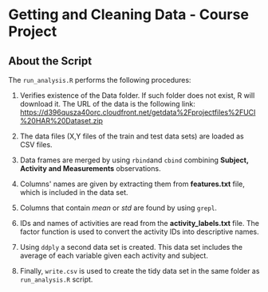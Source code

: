 # Getting and Cleaning Data - Course Project
## About the Script
The `run_analysis.R` performs the following procedures:
1. Verifies existence of the Data folder. If such folder does not exist, R will download it. The URL of the data is the following link: https://d396qusza40orc.cloudfront.net/getdata%2Fprojectfiles%2FUCI%20HAR%20Dataset.zip 

2. The data files (X,Y files of the train and test data sets) are loaded as CSV files. 

3. Data frames are merged by using `rbind`and `cbind` combining **Subject, Activity and Measurements** observations.

4. Columns' names are given by extracting them from **features.txt** file, which is included in the data set.

5. Columns that contain *mean* or *std* are found by using `grepl`.

6. IDs and names of activities are read from the **activity_labels.txt** file. The factor function is used to convert the activity IDs into descriptive names.

7. Using `ddply` a second data set is created. This data set includes the average of each variable given each activity and subject. 

8. Finally, `write.csv` is used to create the tidy data set in the same folder as `run_analysis.R` script.
